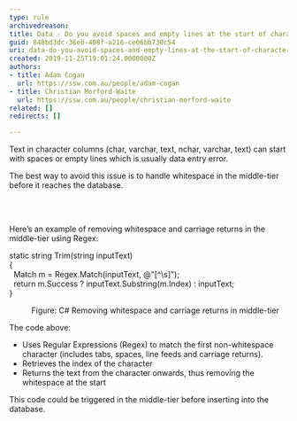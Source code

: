```yaml
---
type: rule
archivedreason: 
title: Data - Do you avoid spaces and empty lines at the start of character columns?
guid: 848bd3dc-36eb-408f-a216-ce06bb730c54
uri: data-do-you-avoid-spaces-and-empty-lines-at-the-start-of-character-columns
created: 2019-11-25T19:01:24.0000000Z
authors:
- title: Adam Cogan
  url: https://ssw.com.au/people/adam-cogan
- title: Christian Morford-Waite
  url: https://ssw.com.au/people/christian-morford-waite
related: []
redirects: []

---
```



<p class="ssw15-rteElement-P">​​​​​​​Text in character columns (char, varchar, text, nchar, varchar, text) can start with spaces or empty lines which is usually data entry error.​&#160;<br></p><p class="ssw15-rteElement-P">The best way to avoid this issue is to handle whitespace in the middle-tier before it reaches the database.​​<br></p>
<br><excerpt class='endintro'></excerpt><br>
<p>Here’s an example of removing whitespace and carriage returns in the middle-tier using Regex&#58;​</p><p class="ssw15-rteElement-CodeArea">static string Trim(string inputText)<br>&#123;<br>&#160; Match m = Regex.Match(inputText, @&quot;[^\s]&quot;);<br>&#160; return m.Success ? inputText.Substring(m.Index) &#58; inputText;<br>&#125;<br></p><dd class="ssw15-rteElement-FigureNormal">​​Figure&#58; <span style="background-color&#58;initial;">C# Removing whitespace and carriage returns in middle-tier<br></span></dd><p class="ssw15-rteElement-P">The code above&#58;<br></p><ul><li>Uses Regular Expressions (Regex) to match the first non-whitespace character (includes tabs, spaces, line feeds and carriage returns).</li><li>Retrieves the index of the character</li><li>Returns the text from the character onwards, thus removing the whitespace at the start<br></li></ul>This code could be triggered in the middle-tier before inserting into the database.​<br><p></p>


